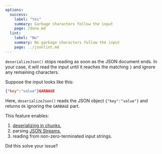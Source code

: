 ```yaml
---
options:
  success:
    label: "Yes"
    summary: Garbage characters follow the input
    page: /done.md
  lint:
    label: "No"
    summary: No garbage characters follow the input
    page: ../jsonlint.md
---
```


`deserializeJson()` stops reading as soon as the JSON document ends.
In your case, it will read the input until it reaches the matching `}` and ignore any remaining characters.

Suppose the input looks like this:

```json
{"key":"value"}GARBAGE
```

Here, `deserializeJson()` reads the JSON object `{"key":"value"}` and returns `Ok` ignoring the `GARBAGE` part.

This feature enables:

1. [deserializing in chunks](/v7/how-to/deserialize-a-very-large-document/#deserialization-in-chunks),
2. parsing [JSON Streams](https://en.wikipedia.org/wiki/JSON_streaming),
3. reading from non-zero-terminated input strings.

Did this solve your issue?
